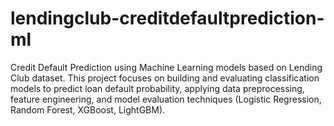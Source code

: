 # lendingclub-creditdefaultprediction-ml
Credit Default Prediction using Machine Learning models based on Lending Club dataset.   This project focuses on building and evaluating classification models to predict loan default probability, applying data preprocessing, feature engineering, and model evaluation techniques (Logistic Regression, Random Forest, XGBoost, LightGBM).  
